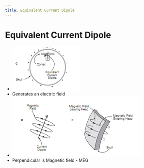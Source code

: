 ```yaml
---
title: Equivalent Current Dipole
---
```


# Equivalent Current Dipole
- ![im](assets/Pasted%20Image%2020220502144906.png)
- Generates an electric field
- ![im](assets/Pasted%20Image%2020220502144943.png)
- Perpendicular is Magnetic field - MEG


























































































